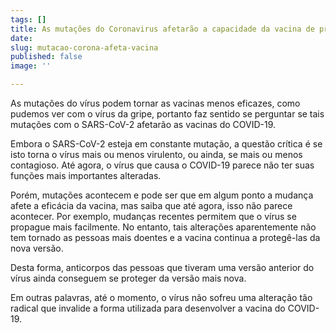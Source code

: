 ```yaml
---
tags: []
title: As mutações do Coronavirus afetarão a capacidade da vacina de prevenir a doença?
date: 
slug: mutacao-corona-afeta-vacina
published: false
image: ''

---
```

As mutações do vírus podem tornar as vacinas menos eficazes, como pudemos ver com o vírus da gripe, portanto faz sentido se perguntar se tais mutações com o SARS-CoV-2 afetarão as vacinas do COVID-19.

Embora o SARS-CoV-2 esteja em constante mutação, a questão crítica é se isto torna o vírus mais ou menos virulento, ou ainda, se mais ou menos contagioso. Até agora, o vírus que causa o COVID-19 parece não ter suas funções mais importantes alteradas.

Porém, mutações acontecem e pode ser que em algum ponto a mudança afete a eficácia da vacina, mas saiba que até agora, isso não parece acontecer. Por exemplo, mudanças recentes permitem que o vírus se propague mais facilmente. No entanto, tais alterações aparentemente não tem tornado as pessoas mais doentes e a vacina continua a protegê-las da nova versão.

Desta forma, anticorpos das pessoas que tiveram uma versão anterior do vírus ainda conseguem se proteger da versão mais nova.

Em outras palavras, até o momento, o vírus não sofreu uma alteração tão radical que invalide a forma utilizada para desenvolver a vacina do COVID-19.